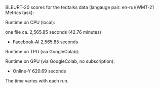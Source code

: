 BLEURT-20 scores for the tedtalks data (langauge pair: en-ru)(WMT-21 Metrics task):

Runtime on CPU (local):

one file ca. 2,565.85 seconds (42.76 minutes)

- Facebook-AI 2,565.85 seconds

Runtime on TPU (via GoogleColab):

Runtime on GPU (via GoogleColab, no subscription):

- Online-Y 620.69 seconds

The time varies with each run.
